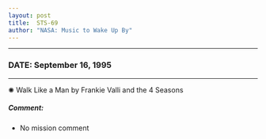 ```yaml
---
layout: post
title:  STS-69
author: "NASA: Music to Wake Up By"
---
```


----
### DATE: September 16, 1995
----
✺ Walk Like a Man by Frankie Valli and the 4 Seasons

##### Comment:
* No mission comment
